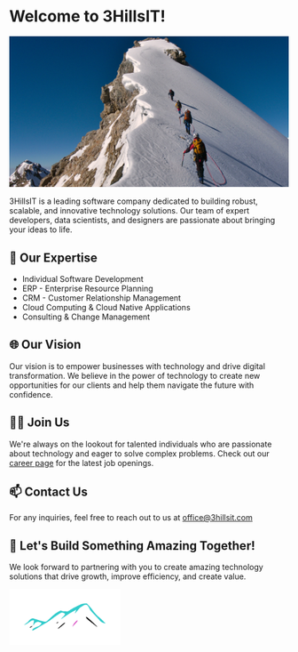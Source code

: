 # Welcome to 3HillsIT! 

![3HillsIT Banner](https://github.com/3HillsIT/.github/blob/bff36f6498af9ad2ad72f0f31aebc12c1d56d57a/Depositphotos_31222205_XL_2.jpg)

3HillsIT is a leading software company dedicated to building robust, scalable, and innovative technology solutions. Our team of expert developers, data scientists, and designers are passionate about bringing your ideas to life.

## 🔭 Our Expertise 

- Individual Software Development
- ERP - Enterprise Resource Planning
- CRM - Customer Relationship Management
- Cloud Computing & Cloud Native Applications
- Consulting & Change Management 

## 🌐 Our Vision

Our vision is to empower businesses with technology and drive digital transformation. We believe in the power of technology to create new opportunities for our clients and help them navigate the future with confidence.


## 👨‍💻 Join Us

We're always on the lookout for talented individuals who are passionate about technology and eager to solve complex problems. Check out our [career page](https://www.linkedin.com/company/3hillsit/jobs/) for the latest job openings.

## 📫 Contact Us

For any inquiries, feel free to reach out to us at [office@3hillsit.com](mailto:office@3hillsit.com)

## 🚀 Let's Build Something Amazing Together!

We look forward to partnering with you to create amazing technology solutions that drive growth, improve efficiency, and create value.

<img src="https://github.com/3HillsIT/.github/blob/e50d3bdcf2acebd8f4ece98ac5c2d4aac6b81595/Original%20Logo%20Symbol.png" alt="3Hills IT Logo" width="200"/>


